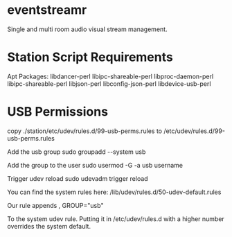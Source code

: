 eventstreamr
============

Single and multi room audio visual stream management.

Station Script Requirements
===========================
Apt Packages:
libdancer-perl libipc-shareable-perl libproc-daemon-perl libipc-shareable-perl libjson-perl libconfig-json-perl libdevice-usb-perl

USB Permissions
===============
copy ./station/etc/udev/rules.d/99-usb-perms.rules to /etc/udev/rules.d/99-usb-perms.rules

Add the usb group
sudo groupadd --system usb

Add the group to the user
sudo usermod -G -a usb username

Trigger udev reload
sudo udevadm trigger reload

You can find the system rules here:
/lib/udev/rules.d/50-udev-default.rules

Our rule appends
, GROUP="usb"

To the system udev rule. Putting it in /etc/udev/rules.d with a higher number overrides the system default. 

